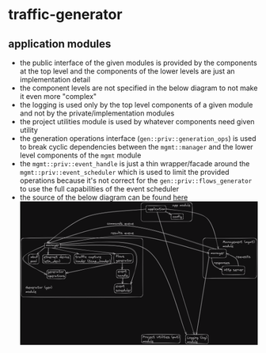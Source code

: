# traffic-generator

## application modules
- the public interface of the given modules is provided by the components at the top level and the components of the lower levels are just an implementation detail
- the component levels are not specified in the below diagram to not make it even more "complex"
- the logging is used only by the top level components of a given module and not by the private/implementation modules
- the project utilities module is used by whatever components need given utility
- the generation operations interface (`gen::priv::generation_ops`) is used to break cyclic dependencies between the `mgmt::manager` and the lower level components of the `mgmt` module
- the `mgmt::priv::event_handle` is just a thin wrapper/facade around the `mgmt::priv::event_scheduler` which is used to limit the provided operations because it's not correct for the `gen::priv::flows_generator` to use the full capabilities of the event scheduler
- the source of the below diagram can be found [here](https://excalidraw.com/#json=3Jy7861Yp2jh4pcZ3Zsdu,roswOApg9K7IWUP1NuxLpQ)
![scheme](https://github.com/freakpv/traffic-generator/blob/main/modules.png)

